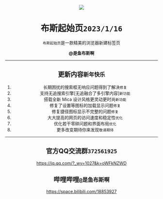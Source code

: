 <p align="center">
<img src="https://yubius.com/static/iconmini.png"/>
</p>

<div align="center">

# 布斯起始页`2023/1/16`


`布斯起始页`是一款精美的浏览器新建标签页

</div>

<div align="center">

**@是鱼布斯啊**

---
  ## 更新内容`新年快乐`

1. 长期困扰的搜索框无响应问题得到了解决`修复`
2. 支持无追搜索引擎[无追融合了多引擎内容]`新功能`
3. 搭载全新 Mica 设计风格更灵动更时尚`新功能`
4. 修复了设置等图标的加载显示问题`修复`
5. 修复捷径图标显示不完整的问题`修复`
6. 大大提高的网页的访问速度和稳定性`优化`
7. 优化若干零碎问题和界面布局`优化`
8. 更多改变期待你来发现`敬请期待`
---

## 官方QQ交流群`372561925`

<https://jq.qq.com/?_wv=1027&k=oWFkNZWD>

## 哔哩哔哩`@是鱼布斯啊`

<https://space.bilibili.com/18853927>
